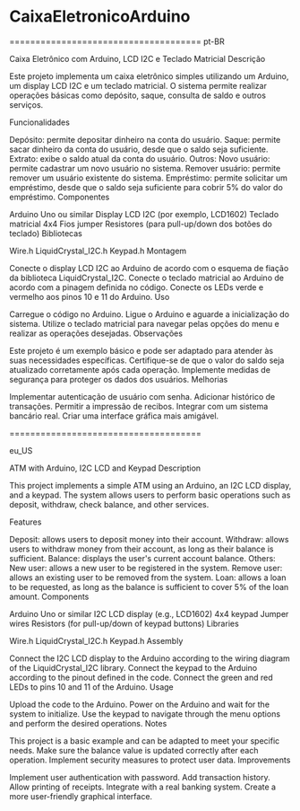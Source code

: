 # CaixaEletronicoArduino
=====================================
pt-BR

Caixa Eletrônico com Arduino, LCD I2C e Teclado Matricial
Descrição

Este projeto implementa um caixa eletrônico simples utilizando um Arduino, um display LCD I2C e um teclado matricial. O sistema permite realizar operações básicas como depósito, saque, consulta de saldo e outros serviços.

Funcionalidades

Depósito: permite depositar dinheiro na conta do usuário.
Saque: permite sacar dinheiro da conta do usuário, desde que o saldo seja suficiente.
Extrato: exibe o saldo atual da conta do usuário.
Outros:
Novo usuário: permite cadastrar um novo usuário no sistema.
Remover usuário: permite remover um usuário existente do sistema.
Empréstimo: permite solicitar um empréstimo, desde que o saldo seja suficiente para cobrir 5% do valor do empréstimo.
Componentes

Arduino Uno ou similar
Display LCD I2C (por exemplo, LCD1602)
Teclado matricial 4x4
Fios jumper
Resistores (para pull-up/down dos botões do teclado)
Bibliotecas

Wire.h
LiquidCrystal_I2C.h
Keypad.h
Montagem

Conecte o display LCD I2C ao Arduino de acordo com o esquema de fiação da biblioteca LiquidCrystal_I2C.
Conecte o teclado matricial ao Arduino de acordo com a pinagem definida no código.
Conecte os LEDs verde e vermelho aos pinos 10 e 11 do Arduino.
Uso

Carregue o código no Arduino.
Ligue o Arduino e aguarde a inicialização do sistema.
Utilize o teclado matricial para navegar pelas opções do menu e realizar as operações desejadas.
Observações

Este projeto é um exemplo básico e pode ser adaptado para atender às suas necessidades específicas.
Certifique-se de que o valor do saldo seja atualizado corretamente após cada operação.
Implemente medidas de segurança para proteger os dados dos usuários.
Melhorias

Implementar autenticação de usuário com senha.
Adicionar histórico de transações.
Permitir a impressão de recibos.
Integrar com um sistema bancário real.
Criar uma interface gráfica mais amigável.

=====================================

eu_US

ATM with Arduino, I2C LCD and Keypad
Description

This project implements a simple ATM using an Arduino, an I2C LCD display, and a keypad. The system allows users to perform basic operations such as deposit, withdraw, check balance, and other services.

Features

Deposit: allows users to deposit money into their account.
Withdraw: allows users to withdraw money from their account, as long as their balance is sufficient.
Balance: displays the user's current account balance.
Others:
New user: allows a new user to be registered in the system.
Remove user: allows an existing user to be removed from the system.
Loan: allows a loan to be requested, as long as the balance is sufficient to cover 5% of the loan amount.
Components

Arduino Uno or similar
I2C LCD display (e.g., LCD1602)
4x4 keypad
Jumper wires
Resistors (for pull-up/down of keypad buttons)
Libraries

Wire.h
LiquidCrystal_I2C.h
Keypad.h
Assembly

Connect the I2C LCD display to the Arduino according to the wiring diagram of the LiquidCrystal_I2C library.
Connect the keypad to the Arduino according to the pinout defined in the code.
Connect the green and red LEDs to pins 10 and 11 of the Arduino.
Usage

Upload the code to the Arduino.
Power on the Arduino and wait for the system to initialize.
Use the keypad to navigate through the menu options and perform the desired operations.
Notes

This project is a basic example and can be adapted to meet your specific needs.
Make sure the balance value is updated correctly after each operation.
Implement security measures to protect user data.
Improvements

Implement user authentication with password.
Add transaction history.
Allow printing of receipts.
Integrate with a real banking system.
Create a more user-friendly graphical interface.









